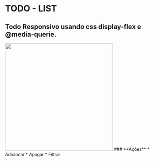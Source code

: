 # TODO - LIST
## Todo Responsivo usando css display-flex e @media-querie.
<img src="https://user-images.githubusercontent.com/87907917/208271011-421bd3a5-74c2-402b-9909-c8f4e21a9a98.png" height="350" weidth="350">
### **Ações**
*   Adicionar
*   Apagar
*   Filtrar

